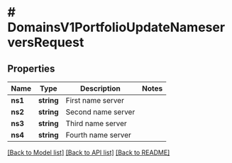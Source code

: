 # # DomainsV1PortfolioUpdateNameserversRequest

## Properties

Name | Type | Description | Notes
------------ | ------------- | ------------- | -------------
**ns1** | **string** | First name server |
**ns2** | **string** | Second name server |
**ns3** | **string** | Third name server |
**ns4** | **string** | Fourth name server |

[[Back to Model list]](../../README.md#models) [[Back to API list]](../../README.md#endpoints) [[Back to README]](../../README.md)
